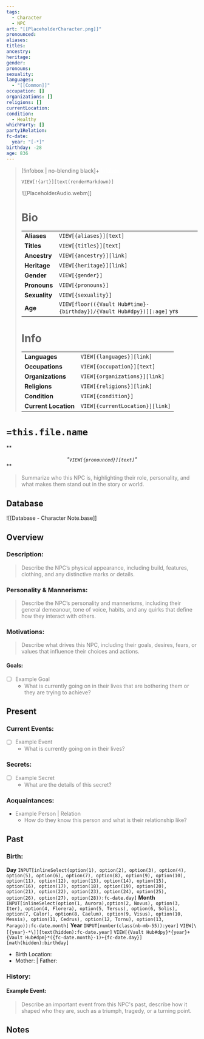 ```yaml
---
tags:
  - Character
  - NPC
art: "[[PlaceholderCharacter.png]]"
pronounced:
aliases:
titles:
ancestry:
heritage:
gender:
pronouns:
sexuality:
languages:
  - "[[Common]]"
occupation: []
organizations: []
religions: []
currentLocation:
condition:
  - Healthy
whichParty: []
party1Relation:
fc-date:
  year: "[-*]"
birthday: -28
age: 836
---
```


> [!infobox | no-blending black]+ <font color="#ffffff">Infobox</font>
> 
> `VIEW[!{art}][text(renderMarkdown)]`
>
> ![[PlaceholderAudio.webm]]
>
> # Bio
> |  |  |
> |---|---|
> | **Aliases** | `VIEW[{aliases}][text]` |
> | **Titles** | `VIEW[{titles}][text]` |
> | **Ancestry** | `VIEW[{ancestry}][link]` |
> | **Heritage** | `VIEW[{heritage}][link]` |
> | **Gender** | `VIEW[{gender}]` |
> | **Pronouns** | `VIEW[{pronouns}]` |
> | **Sexuality** | `VIEW[{sexuality}]` |
> | **Age** | `VIEW[floor(({Vault Hub#time}-{birthday})/{Vault Hub#dpy})][:age]` yrs |
> 
> # Info
> |  |  |
> |---|---|
> | **Languages** | `VIEW[{languages}][link]` |
> | **Occupations** | `VIEW[{occupation}][text]` |
> | **Organizations** | `VIEW[{organizations}][link]` |
> | **Religions** | `VIEW[{religions}][link]` |
> | **Condition** | `VIEW[{condition}]` |
> | **Current Location** | `VIEW[{currentLocation}][link]` |

# `=this.file.name`

** *<center>"`VIEW[{pronounced}][text]`"</center>* **

> <font color="#7f7f7f">Summarize who this NPC is, highlighting their role, personality, and what makes them stand out in the story or world.</font>

## Database
 
 ![[Database - Character Note.base]]

## Overview

### Description:

> <font color="#7f7f7f">Describe the NPC’s physical appearance, including build, features, clothing, and any distinctive marks or details.</font>

### Personality & Mannerisms:

> <font color="#7f7f7f">Describe the NPC’s personality and mannerisms, including their general demeanour, tone of voice, habits, and any quirks that define how they interact with others.</font>

### Motivations:

> <font color="#7f7f7f">Describe what drives this NPC, including their goals, desires, fears, or values that influence their choices and actions.</font>

#### Goals:

- [ ] <font color="#7f7f7f">Example Goal</font>
    - <font color="#7f7f7f">What is currently going on in their lives that are bothering them or they are trying to achieve?</font>

## Present

### Current Events:

- [ ] <font color="#7f7f7f">Example Event </font>
    - <font color="#7f7f7f">What is currently going on in their lives?</font>

### Secrets:

- [ ] <font color="#7f7f7f">Example Secret</font>
    - <font color="#7f7f7f">What are the details of this secret?</font>

### Acquaintances:

- <font color="#7f7f7f">Example Person | Relation</font>
    - <font color="#7f7f7f">How do they know this person and what is their relationship like?</font>

## Past

### Birth:

**Day** `INPUT[inlineSelect(option(1), option(2), option(3), option(4), option(5), option(6), option(7), option(8), option(9), option(10), option(11), option(12), option(13), option(14), option(15), option(16), option(17), option(18), option(19), option(20), option(21), option(22), option(23), option(24), option(25), option(26), option(27), option(28)):fc-date.day]` **Month** `INPUT[inlineSelect(option(1, Aurora),option(2, Novus), option(3, Iter), option(4, Florera), option(5, Tersus), option(6, Solis), option(7, Calor), option(8, Caelum), option(9, Visus), option(10, Messis), option(11, Cedrus), option(12, Tornu), option(13, Parago)):fc-date.month]` **Year** `INPUT[number(class(nb-mb-55)):year]` `VIEW[\[{year}-*\]][text(hidden):fc-date.year]` `VIEW[{Vault Hub#dpy}*{year}+{Vault Hub#dpm}*({fc-date.month}-1)+{fc-date.day}][math(hidden):birthday]`

- Birth Location: 
- Mother: | Father: 

### History:

#### Example Event:

> <font color="#7f7f7f">Describe an important event from this NPC's past, describe how it shaped who they are, such as a triumph, tragedy, or a turning point.</font>

## Notes

